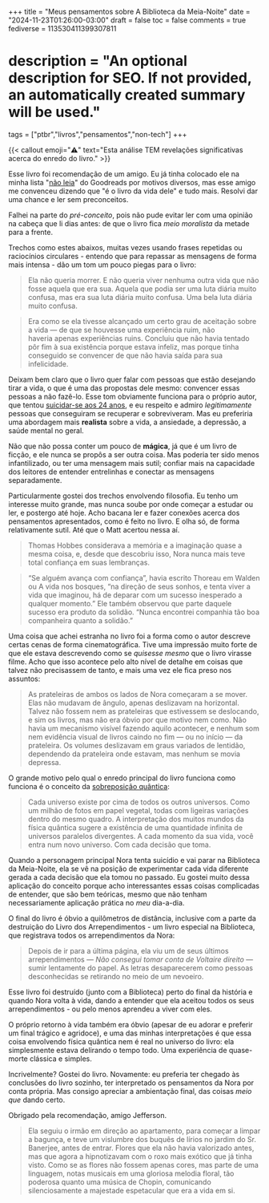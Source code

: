+++
title = "Meus pensamentos sobre A Biblioteca da Meia-Noite"
date = "2024-11-23T01:26:00-03:00"
draft = false
toc = false
comments = true
fediverse = 113530411399307811
# description = "An optional description for SEO. If not provided, an automatically created summary will be used."

tags = ["ptbr","livros","pensamentos","non-tech"]
+++

{{< callout emoji="⚠️" text="Esta análise TEM revelações significativas acerca do enredo do livro." >}}

Esse livro foi recomendação de um amigo. Eu já tinha colocado ele na minha lista "[não leia](https://www.goodreads.com/review/list/165050247?shelf=do-not-read)" do Goodreads por motivos diversos, mas esse amigo me convenceu dizendo que "é o livro da vida dele" e tudo mais. Resolvi dar uma chance e ler sem preconceitos.

Falhei na parte do *pré-conceito*, pois não pude evitar ler com uma opinião na cabeça que li dias antes: de que o livro fica *meio moralista* da metade para a frente.

Trechos como estes abaixos, muitas vezes usando frases repetidas ou raciocínios circulares - entendo que para repassar as mensagens de forma mais intensa - dão um tom um pouco piegas para o livro:

> Ela não queria morrer. E não queria viver nenhuma outra vida que não fosse aquela que era sua. Aquela que podia ser uma luta diária muito confusa, mas era sua luta diária muito confusa. Uma bela luta diária muito confusa.

> Era como se ela tivesse alcançado um certo grau de aceitação sobre a vida — de que se houvesse uma experiência ruim, não haveria apenas experiências ruins. Concluiu que não havia tentado pôr fim à sua existência porque estava infeliz, mas porque tinha conseguido se convencer de que não havia saída para sua infelicidade.

Deixam bem claro que o livro quer falar com pessoas que estão desejando tirar a vida, o que é uma das propostas dele mesmo: convencer essas pessoas a não fazê-lo. Esse tom obviamente funciona para o próprio autor, que tentou [suicidar-se aos 24 anos](https://www.theguardian.com/lifeandstyle/2018/nov/17/matt-haig-i-wanted-to-end-it-all-surviving-and-thriving-is-the-lesson-i-pass-on), e eu respeito e admiro *legitimamente* pessoas que conseguiram se recuperar e sobreviveram. Mas eu preferiria uma abordagem mais **realista** sobre a vida, a ansiedade, a depressão, a saúde mental no geral.

Não que não possa conter um pouco de **mágica**, já que é um livro de ficção, e ele nunca se propôs a ser outra coisa. Mas poderia ter sido menos infantilizado, ou ter uma mensagem mais sutil; confiar mais na capacidade dos leitores de entender entrelinhas e conectar as mensagens separadamente.

Particularmente gostei dos trechos envolvendo filosofia. Eu tenho um interesse muito grande, mas nunca soube por onde começar a estudar ou ler, e postergo até hoje. Acho bacana ler e fazer conexões acerca dos pensamentos apresentados, como é feito no livro. E olha só, de forma relativamente sutil. Até que o Matt acertou nessa aí.

> Thomas Hobbes considerava a memória e a imaginação quase a mesma coisa, e, desde que descobriu isso, Nora nunca mais teve total confiança em suas lembranças.

> “Se alguém avança com confiança”, havia escrito Thoreau em Walden ou A vida nos bosques, “na direção de seus sonhos, e tenta viver a vida que imaginou, há de deparar com um sucesso inesperado a qualquer momento.” Ele também observou que parte daquele sucesso era produto da solidão. “Nunca encontrei companhia tão boa companheira quanto a solidão.”

Uma coisa que achei estranha no livro foi a forma como o autor descreve certas cenas de forma cinematográfica. Tive uma impressão muito forte de que ele estava descrevendo como se *quisesse mesmo* que o livro virasse filme. Acho que isso acontece pelo alto nível de detalhe em coisas que talvez não precisassem de tanto, e mais uma vez ele fica preso nos assuntos:

> As prateleiras de ambos os lados de Nora começaram a se mover. Elas não mudavam de ângulo, apenas deslizavam na horizontal. Talvez não fossem nem as prateleiras que estivessem se deslocando, e sim os livros, mas não era óbvio por que motivo nem como. Não havia um mecanismo visível fazendo aquilo acontecer, e nenhum som nem evidência visual de livros caindo no fim — ou no início — da prateleira. Os volumes deslizavam em graus variados de lentidão, dependendo da prateleira onde estavam, mas nenhum se movia depressa.

O grande motivo pelo qual o enredo principal do livro funciona como funciona é o conceito da [sobreposição quântica](https://pt.wikipedia.org/wiki/Sobreposi%C3%A7%C3%A3o_qu%C3%A2ntica):

> Cada universo existe por cima de todos os outros universos. Como um milhão de fotos em papel vegetal, todas com ligeiras variações dentro do mesmo quadro. A interpretação dos muitos mundos da física quântica sugere a existência de uma quantidade infinita de universos paralelos divergentes. A cada momento da sua vida, você entra num novo universo. Com cada decisão que toma.

Quando a personagem principal Nora tenta suicídio e vai parar na Biblioteca da Meia-Noite, ela se vê na posição de experimentar cada vida diferente gerada a cada decisão que ela tomou no passado. Eu gostei muito dessa aplicação do conceito porque acho interessantes essas coisas complicadas de entender, que são bem teóricas, mesmo que não tenham necessariamente aplicação prática no *meu* dia-a-dia.

O final do livro é óbvio a quilômetros de distância, inclusive com a parte da destruição do Livro dos Arrependimentos - um livro especial na Biblioteca, que registrava todos os arrependimentos da Nora:

> Depois de ir para a última página, ela viu um de seus últimos arrependimentos — *Não consegui tomar conta de Voltaire direito* — sumir lentamente do papel. As letras desaparecerem como pessoas desconhecidas se retirando no meio de um nevoeiro.

Esse livro foi destruído (junto com a Biblioteca) perto do final da história e quando Nora volta à vida, dando a entender que ela aceitou todos os seus arrependimentos - ou pelo menos aprendeu a viver com eles.

O próprio retorno à vida também era óbvio (apesar de eu adorar e preferir um final trágico e agridoce), e uma das minhas interpretações é que essa coisa envolvendo física quântica nem é real no universo do livro: ela simplesmente estava delirando o tempo todo. Uma experiência de quase-morte clássica e simples.

Incrivelmente? Gostei do livro. Novamente: eu preferia ter chegado às conclusões do livro sozinho, ter interpretado os pensamentos da Nora por conta própria. Mas consigo apreciar a ambientação final, das coisas *meio que* dando certo.

Obrigado pela recomendação, amigo Jefferson.

> Ela seguiu o irmão em direção ao apartamento, para começar a limpar a bagunça, e teve um vislumbre dos buquês de lírios no jardim do Sr. Banerjee, antes de entrar. Flores que ela não havia valorizado antes, mas que agora a hipnotizavam com o roxo mais exótico que já tinha visto. Como se as flores não fossem apenas cores, mas parte de uma linguagem, notas musicais em uma gloriosa melodia floral, tão poderosa quanto uma música de Chopin, comunicando silenciosamente a majestade espetacular que era a vida em si.